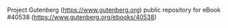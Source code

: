 Project Gutenberg (https://www.gutenberg.org) public repository for eBook #40538 (https://www.gutenberg.org/ebooks/40538)
